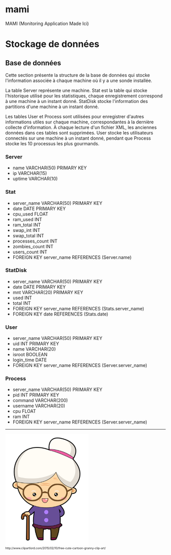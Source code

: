 # mami
MAMI (Monitoring Application Made Ici)


# Stockage de données
## Base de données

Cette section présente la structure de la base de données qui stocke l'information associée à chaque
machine où il y a une sonde installée.

La table Server représente une machine. Stat est la table qui stocke l'historique
utilisé pour les statistiques, chaque enregistrement correspond à une machine à un
instant donné. StatDisk stocke l'information des partitions d'une machine à un
instant donné.

Les tables User et Process sont utilisées pour enregistrer d'autres informations
utiles sur chaque machine, correspondantes à la dernière collecte d'information.
À chaque lecture d'un fichier XML, les anciennes données dans ces tables sont
supprimées. User stocke les utilisateurs connectés sur une machine à un instant
donné, pendant que Process stocke les 10 processus les plus gourmands.


### Server
+  name      VARCHAR(50)   PRIMARY KEY
+  ip        VARCHAR(15)
+  uptime    VARCHAR(10)

### Stat
+  server_name       VARCHAR(50)   PRIMARY KEY
+  date              DATE          PRIMARY KEY
+  cpu_used          FLOAT
+  ram_used          INT
+  ram_total         INT
+  swap_int          INT
+  swap_total        INT
+  processes_count   INT
+  zombies_count     INT
+  users_count       INT
+  FOREIGN KEY server_name REFERENCES (Server.name)

### StatDisk

+  server_name   VARCHAR(50)   PRIMARY KEY
+  date          DATE          PRIMARY KEY
+  mnt           VARCHAR(20)   PRIMARY KEY
+  used          INT
+  total         INT
+  FOREIGN KEY server_name REFERENCES (Stats.server_name)
+  FOREIGN KEY date REFERENCES (Stats.date)

### User
+  server_name   VARCHAR(50)   PRIMARY KEY
+  uid           INT           PRIMARY KEY
+  name          VARCHAR(20)
+  isroot        BOOLEAN
+  login_time    DATE
+  FOREIGN KEY server_name REFERENCES (Server.server_name)

### Process
+  server_name   VARCHAR(50)   PRIMARY KEY
+  pid           INT           PRIMARY KEY
+  command       VARCHAR(200)
+  username      VARCHAR(20)
+  cpu           FLOAT
+  ram           INT
+  FOREIGN KEY server_name REFERENCES (Server.server_name)


------------------------------------------------------------------------------------






<img src="https://github.com/uy-rrodriguez/mami/blob/master/mami.png" height="350px" alt="logo mami"/>
<div style="font-size:9px;">http://www.clipartlord.com/2015/02/10/free-cute-cartoon-granny-clip-art/</div>
